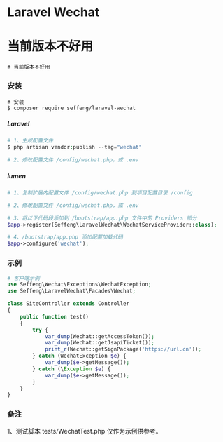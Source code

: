 # Laravel Wechat

# 当前版本不好用

```shell
# 当前版本不好用
```

### 安装

```shell
# 安装
$ composer require seffeng/laravel-wechat
```

##### Laravel

```php
# 1、生成配置文件
$ php artisan vendor:publish --tag="wechat"

# 2、修改配置文件 /config/wechat.php，或 .env
```

##### lumen

```php
# 1、复制扩展内配置文件 /config/wechat.php 到项目配置目录 /config

# 2、修改配置文件 /config/wechat.php，或 .env

# 3、将以下代码段添加到 /bootstrap/app.php 文件中的 Providers 部分
$app->register(Seffeng\LaravelWechat\WechatServiceProvider::class);

# 4、/bootstrap/app.php 添加配置加载代码
$app->configure('wechat');
```

### 示例

```php
# 客户端示例
use Seffeng\Wechat\Exceptions\WechatException;
use Seffeng\LaravelWechat\Facades\Wechat;

class SiteController extends Controller
{
    public function test()
    {
        try {
            var_dump(Wechat::getAccessToken());
            var_dump(Wechat::getJsapiTicket());
            print_r(Wechat::getSignPackage('https://url.cn'));
        } catch (WechatException $e) {
            var_dump($e->getMessage());
        } catch (\Exception $e) {
            var_dump($e->getMessage());
        }
    }
}
```

### 备注

1、测试脚本 tests/WechatTest.php 仅作为示例供参考。

